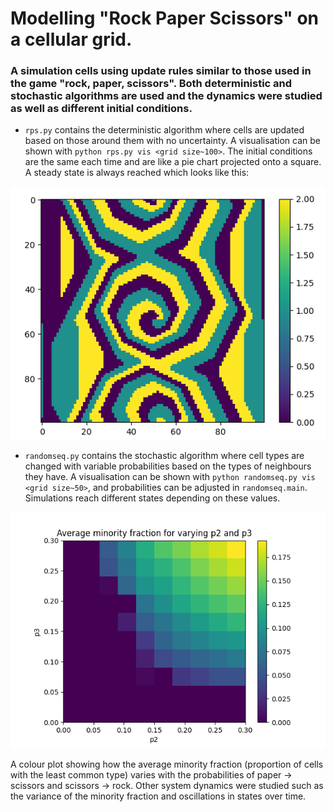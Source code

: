 # Modelling "Rock Paper Scissors" on a cellular grid.

### A simulation cells using update rules similar to those used in the game "rock, paper, scissors". Both deterministic and stochastic algorithms are used and the dynamics were studied as well as different initial conditions.

* `rps.py` contains the deterministic algorithm where cells are updated based on those around them with no uncertainty. A visualisation can be shown with `python rps.py vis <grid size~100>`. The initial conditions are the same each time and are like a pie chart projected onto a square. A steady state is always reached which looks like this:

![](results/det_steady_state.png)

* `randomseq.py` contains the stochastic algorithm where cell types are changed with variable probabilities based on the types of neighbours they have. A visualisation can be shown with `python randomseq.py vis <grid size~50>`, and probabilities can be adjusted in `randomseq.main`. Simulations reach different states depending on these values.

![](results/taske.png)

A colour plot showing how the average minority fraction (proportion of cells with the least common type) varies with the probabilities of paper -> scissors and scissors -> rock. Other system dynamics were studied such as the variance of the minority fraction and oscillations in states over time.
